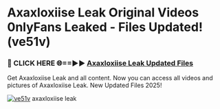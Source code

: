 # Axaxloxiise Leak Original Videos 0nlyFans Leaked - Files Updated! (ve51v)

<h3>🔴 CLICK HERE 🌐==►► <a href="https://tinyurl.com/2jnfzry5" rel="nofollow">Axaxloxiise Leak Updated Files</a></h3>

Get Axaxloxiise Leak and all content. Now you can access all videos and pictures of Axaxloxiise Leak. New Updated Files 2025!

[![ve51v](https://i.imgur.com/GyGTBgg.gif)](https://tinyurl.com/2jnfzry5)
axaxloxiise leak